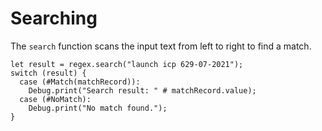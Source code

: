 # Searching

The `search` function scans the input text from left to right to find a match.

```motoko
let result = regex.search("launch icp 629-07-2021");
switch (result) {
  case (#Match(matchRecord)):
    Debug.print("Search result: " # matchRecord.value);
  case (#NoMatch):
    Debug.print("No match found.");
}
```
